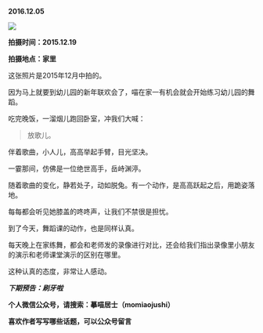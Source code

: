 
**2016.12.05**

![](http://imglf1.nosdn.127.net/img/Z1VRczluM3NNNzFYeDJGOEhxQ3oyd3NYYlR3Q1VSd0NNNWZCMGlhL1dTZz0.jpg)


**拍摄时间：2015.12.19**

**拍摄地点：家里**

这张照片是2015年12月中拍的。

因为马上就要到幼儿园的新年联欢会了，喵在家一有机会就会开始练习幼儿园的舞蹈。

吃完晚饭，一溜烟儿跑回卧室，冲我们大喊：
>放歌儿。


伴着歌曲，小人儿，高高举起手臂，目光坚决。

一霎那间，仿佛是一位绝世高手，岳峙渊渟。

随着歌曲的变化，静若处子，动如脱兔。有一个动作，是高高跃起之后，用跪姿落地。

每每都会听见她膝盖的咚咚声，让我们不禁很是担忧。

到了今天，舞蹈课的动作，也是同样认真。

每天晚上在家练舞，都会和老师发的录像进行对比，还会给我们指出录像里小朋友的演示和老师课堂演示的区别在哪里。

这种认真的态度，非常让人感动。


***下期预告：刷牙啦***


**个人微信公众号，请搜索：摹喵居士（momiaojushi）**

**喜欢作者写写哪些话题，可以公众号留言**
